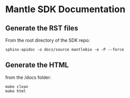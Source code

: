 # Mantle SDK Documentation

## Generate the RST files

From the root directory of the SDK repo:
```
sphinx-apidoc -o docs/source mantlebio -e -P --force
```


## Generate the HTML

from the /docs folder:

```
make clean
make html
```